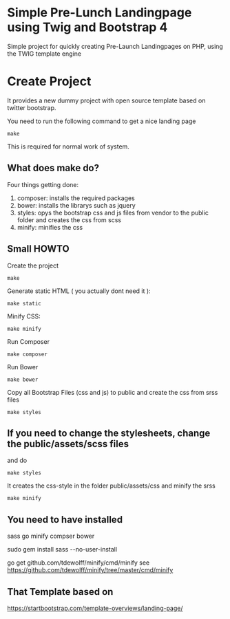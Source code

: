 # Simple Pre-Lunch Landingpage using Twig and Bootstrap 4

Simple project for quickly creating Pre-Launch Landingpages on PHP,
using the TWIG template engine 

# Create Project

It provides a new dummy project with open source template based on twitter bootstrap. 

You need to run the following command to get a nice landing page

    make

This is required for normal work of system.

## What does make do?

Four things getting done: 
1. composer: installs the required packages
2. bower: installs the librarys such as jquery
3. styles: opys the bootstrap css and js files from vendor to the public folder
and creates the css from scss
4. minify: minifies the css

## Small HOWTO

Create the project 

    make

Generate static HTML ( you actually dont need it ):

    make static

Minify CSS:
    
    make minify

Run Composer

    make composer

Run Bower

    make bower

Copy all Bootstrap Files (css and js) to public and create the css from srss files

    make styles

## If you need to change the stylesheets, change the public/assets/scss files 
and do 
    
    make styles

It creates the css-style in the folder public/assets/css and minify the srss
    
    make minify

## You need to have installed 

sass
go
minify
compser
bower

sudo gem install sass --no-user-install

go get github.com/tdewolff/minify/cmd/minify
see https://github.com/tdewolff/minify/tree/master/cmd/minify

## That Template based on
https://startbootstrap.com/template-overviews/landing-page/